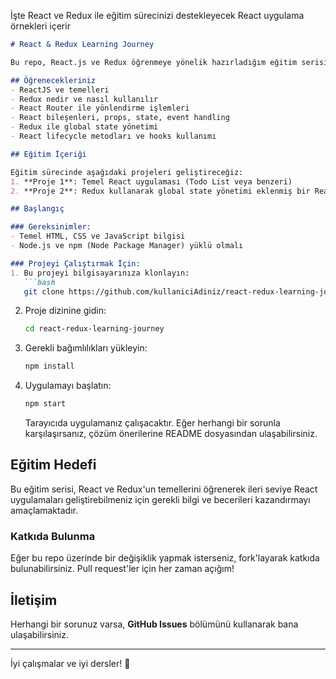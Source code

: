 İşte React ve Redux ile eğitim sürecinizi destekleyecek React uygulama örnekleri içerir

```markdown
# React & Redux Learning Journey

Bu repo, React.js ve Redux öğrenmeye yönelik hazırladığım eğitim serisinin temel projelerini içermektedir. Eğitim serisinde React'ın temelleri, Redux ile durum yönetimi, React Router ile yönlendirme gibi konuları ele alacağım.

## Öğrenecekleriniz
- ReactJS ve temelleri
- Redux nedir ve nasıl kullanılır
- React Router ile yönlendirme işlemleri
- React bileşenleri, props, state, event handling
- Redux ile global state yönetimi
- React lifecycle metodları ve hooks kullanımı

## Eğitim İçeriği

Eğitim sürecinde aşağıdaki projeleri geliştireceğiz:
1. **Proje 1**: Temel React uygulaması (Todo List veya benzeri)
2. **Proje 2**: Redux kullanarak global state yönetimi eklenmiş bir React uygulaması.

## Başlangıç

### Gereksinimler:
- Temel HTML, CSS ve JavaScript bilgisi
- Node.js ve npm (Node Package Manager) yüklü olmalı

### Projeyi Çalıştırmak İçin:
1. Bu projeyi bilgisayarınıza klonlayın:
   ```bash
   git clone https://github.com/kullaniciAdiniz/react-redux-learning-journey.git
   ```

2. Proje dizinine gidin:
   ```bash
   cd react-redux-learning-journey
   ```

3. Gerekli bağımlılıkları yükleyin:
   ```bash
   npm install
   ```

4. Uygulamayı başlatın:
   ```bash
   npm start
   ```

   Tarayıcıda uygulamanız çalışacaktır. Eğer herhangi bir sorunla karşılaşırsanız, çözüm önerilerine README dosyasından ulaşabilirsiniz.

## Eğitim Hedefi

Bu eğitim serisi, React ve Redux'un temellerini öğrenerek ileri seviye React uygulamaları geliştirebilmeniz için gerekli bilgi ve becerileri kazandırmayı amaçlamaktadır.

### Katkıda Bulunma

Eğer bu repo üzerinde bir değişiklik yapmak isterseniz, fork'layarak katkıda bulunabilirsiniz. Pull request'ler için her zaman açığım!

## İletişim

Herhangi bir sorunuz varsa, **GitHub Issues** bölümünü kullanarak bana ulaşabilirsiniz.

---

İyi çalışmalar ve iyi dersler! 🎉

```
